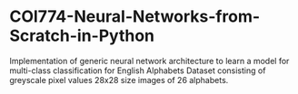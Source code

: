 # COl774-Neural-Networks-from-Scratch-in-Python
Implementation of generic neural network architecture to learn a model for multi-class classification for English Alphabets Dataset consisting of greyscale pixel values 28x28 size images of 26 alphabets. 
